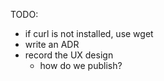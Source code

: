 TODO:
- if curl is not installed, use wget
- write an ADR
- record the UX design
  - how do we publish?

